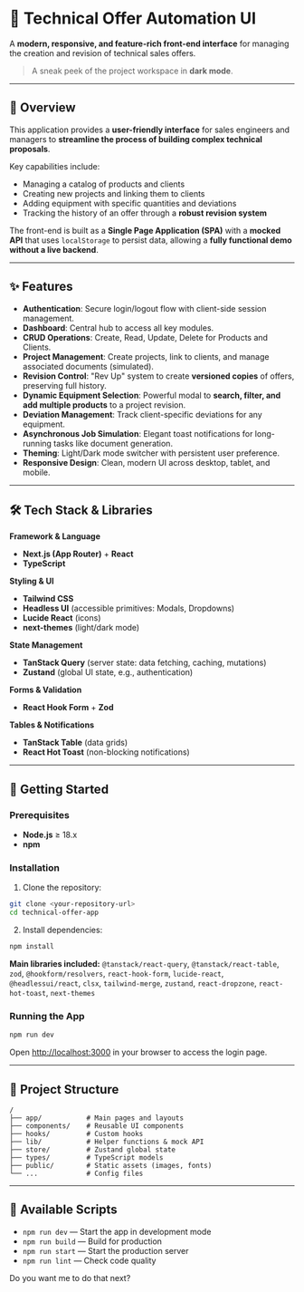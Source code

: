 # 🚀 Technical Offer Automation UI

A **modern, responsive, and feature-rich front-end interface** for managing the creation and revision of technical sales offers.

> A sneak peek of the project workspace in **dark mode**.

---

## 📖 Overview

This application provides a **user-friendly interface** for sales engineers and managers to **streamline the process of building complex technical proposals**.

Key capabilities include:

* Managing a catalog of products and clients
* Creating new projects and linking them to clients
* Adding equipment with specific quantities and deviations
* Tracking the history of an offer through a **robust revision system**

The front-end is built as a **Single Page Application (SPA)** with a **mocked API** that uses `localStorage` to persist data, allowing a **fully functional demo without a live backend**.

---

## ✨ Features

* **Authentication**: Secure login/logout flow with client-side session management.
* **Dashboard**: Central hub to access all key modules.
* **CRUD Operations**: Create, Read, Update, Delete for Products and Clients.
* **Project Management**: Create projects, link to clients, and manage associated documents (simulated).
* **Revision Control**: "Rev Up" system to create **versioned copies** of offers, preserving full history.
* **Dynamic Equipment Selection**: Powerful modal to **search, filter, and add multiple products** to a project revision.
* **Deviation Management**: Track client-specific deviations for any equipment.
* **Asynchronous Job Simulation**: Elegant toast notifications for long-running tasks like document generation.
* **Theming**: Light/Dark mode switcher with persistent user preference.
* **Responsive Design**: Clean, modern UI across desktop, tablet, and mobile.

---

## 🛠️ Tech Stack & Libraries

**Framework & Language**

* **Next.js (App Router)** + **React**
* **TypeScript**

**Styling & UI**

* **Tailwind CSS**
* **Headless UI** (accessible primitives: Modals, Dropdowns)
* **Lucide React** (icons)
* **next-themes** (light/dark mode)

**State Management**

* **TanStack Query** (server state: data fetching, caching, mutations)
* **Zustand** (global UI state, e.g., authentication)

**Forms & Validation**

* **React Hook Form** + **Zod**

**Tables & Notifications**

* **TanStack Table** (data grids)
* **React Hot Toast** (non-blocking notifications)

---

## 🚀 Getting Started

### Prerequisites

* **Node.js** ≥ 18.x
* **npm**

### Installation

1. Clone the repository:

```bash
git clone <your-repository-url>
cd technical-offer-app
```

2. Install dependencies:

```bash
npm install
```

**Main libraries included:**
`@tanstack/react-query`, `@tanstack/react-table`, `zod`, `@hookform/resolvers`, `react-hook-form`, `lucide-react`, `@headlessui/react`, `clsx`, `tailwind-merge`, `zustand`, `react-dropzone`, `react-hot-toast`, `next-themes`

### Running the App

```bash
npm run dev
```

Open [http://localhost:3000](http://localhost:3000) in your browser to access the login page.

---

## 📂 Project Structure

```
/
├── app/           # Main pages and layouts
├── components/    # Reusable UI components
├── hooks/         # Custom hooks
├── lib/           # Helper functions & mock API
├── store/         # Zustand global state
├── types/         # TypeScript models
├── public/        # Static assets (images, fonts)
└── ...            # Config files
```

---

## 📜 Available Scripts

* `npm run dev` — Start the app in development mode
* `npm run build` — Build for production
* `npm run start` — Start the production server
* `npm run lint` — Check code quality

Do you want me to do that next?
